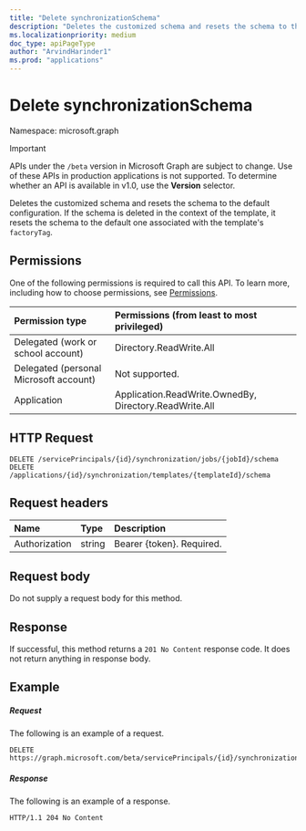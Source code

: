 ```yaml
---
title: "Delete synchronizationSchema"
description: "Deletes the customized schema and resets the schema to the default configuration. If the schema is deleted in the context of the template, it resets the schema to the default one associated with the template's `factoryTag`."
ms.localizationpriority: medium
doc_type: apiPageType
author: "ArvindHarinder1"
ms.prod: "applications"
---
```


# Delete synchronizationSchema

Namespace: microsoft.graph

> [!IMPORTANT]
> APIs under the `/beta` version in Microsoft Graph are subject to change. Use of these APIs in production applications is not supported. To determine whether an API is available in v1.0, use the **Version** selector.

Deletes the customized schema and resets the schema to the default configuration. If the schema is deleted in the context of the template, it resets the schema to the default one associated with the template's `factoryTag`.

## Permissions
One of the following permissions is required to call this API. To learn more, including how to choose permissions, see [Permissions](/graph/permissions-reference).

|Permission type                        | Permissions (from least to most privileged)              |
|:--------------------------------------|:---------------------------------------------------------|
|Delegated (work or school account)     |Directory.ReadWrite.All  |
|Delegated (personal Microsoft account) |Not supported.|
|Application                            |Application.ReadWrite.OwnedBy, Directory.ReadWrite.All | 

## HTTP Request
<!-- { "blockType": "ignored" } -->
```http
DELETE /servicePrincipals/{id}/synchronization/jobs/{jobId}/schema
DELETE /applications/{id}/synchronization/templates/{templateId}/schema
```

## Request headers

| Name           | Type    | Description|
|:---------------|:--------|:-----------|
| Authorization  | string  | Bearer {token}. Required. |

## Request body

Do not supply a request body for this method.

## Response

If successful, this method returns a `201 No Content` response code. It does not return anything in response body.

## Example

##### Request
The following is an example of a request.

```http
DELETE https://graph.microsoft.com/beta/servicePrincipals/{id}/synchronization/jobs/{jobId}/schema
```

##### Response
The following is an example of a response.
<!-- {
  "blockType": "response",
  "truncated": true
} -->
```http
HTTP/1.1 204 No Content
```

<!-- uuid: 8fcb5dbc-d5aa-4681-8e31-b001d5168d79
2015-10-25 14:57:30 UTC -->
<!--
{
  "type": "#page.annotation",
  "description": "Delete synchronizationSchema",
  "keywords": "",
  "section": "documentation",
  "tocPath": "",
  "suppressions": []
}
-->


